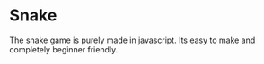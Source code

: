 # Snake
The snake game is purely made in javascript. Its easy to make and completely beginner friendly.
